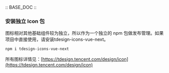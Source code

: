 :: BASE_DOC ::

### 安装独立 Icon 包

图标相对其他基础组件较为独立，所以作为一个独立的 npm 包做发布管理。如果项目中直接使用，请安装tdesign-icons-vue-next。

```bash
npm i tdesign-icons-vue-next
```

所有图标详情见：[https://tdesign.tencent.com/design/icon](https://tdesign.tencent.com/design/icon)